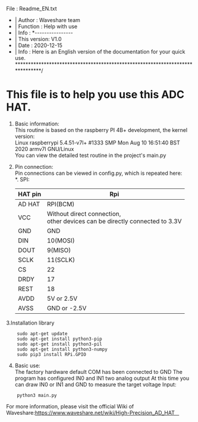 File      	:   Readme_EN.txt
* | Author      :   Waveshare team
* | Function    :   Help with use
* | Info        :
*----------------
* |	This version:   V1.0
* | Date        :   2020-12-15
* | Info        :   Here is an English version of the documentation for your quick use.
******************************************************************************/
# This file is to help you use this ADC HAT.

1. Basic information:  
	This routine is based on the raspberry PI 4B+ development, the kernel version:  
	Linux raspberrypi 5.4.51-v7l+ #1333 SMP Mon Aug 10 16:51:40 BST 2020 armv7l GNU/Linux  
	You can view the detailed test routine in the project's main.py

2. Pin connection:  
Pin connections can be viewed in config.py, which is repeated here:  
	*. SPI:

	| HAT pin|Rpi |
	|---|---|
	|AD HAT |    RPI(BCM) |
	|VCC   |    Without direct connection,<br/>other devices can be directly connected to 3.3V|
	|GND   |   GND|
	|DIN   |    10(MOSI)|
	|DOUT   |    9(MISO)|
	|SCLK  |    11(SCLK)|
	|CS     |    22|
	|DRDY   |    17|
	|REST   |    18|
	|AVDD   |    5V or 2.5V|
	|AVSS   |   GND or -2.5V|

3.Installation library
```
    sudo apt-get update
    sudo apt-get install python3-pip
    sudo apt-get install python3-pil
    sudo apt-get install python3-numpy
    sudo pip3 install RPi.GPIO
```

4. Basic use:  
The factory hardware default COM has been connected to GND
The program has configured IN0 and IN1 two analog output
At this time you can draw IN0 or IN1 and GND to measure the target voltage
Input:
```
	python3 main.py
```

For more information, please visit the official Wiki of Waveshare:https://www.waveshare.net/wiki/High-Precision_AD_HAT   
